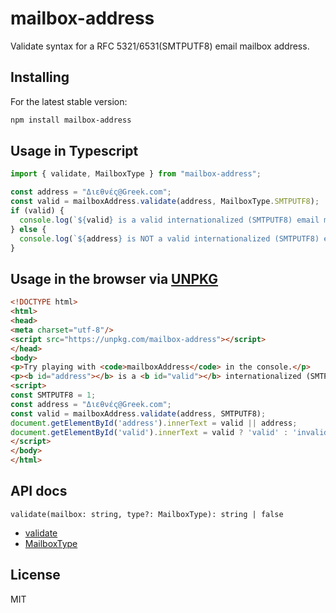 # mailbox-address
Validate syntax for a RFC 5321/6531(SMTPUTF8) email mailbox address.

## Installing

For the latest stable version:

```bash
npm install mailbox-address
```

## Usage in Typescript

```ts
import { validate, MailboxType } from "mailbox-address";

const address = "Διεθνές@Greek.com";
const valid = mailboxAddress.validate(address, MailboxType.SMTPUTF8);
if (valid) {
  console.log(`${valid} is a valid internationalized (SMTPUTF8) email mailbox address.`);
} else {
  console.log(`${address} is NOT a valid internationalized (SMTPUTF8) email mailbox address.`);
}
```

## Usage in the browser via [UNPKG](https://unpkg.com/)

```html
<!DOCTYPE html>
<html>
<head>
<meta charset="utf-8"/>
<script src="https://unpkg.com/mailbox-address"></script>
</head>
<body>
<p>Try playing with <code>mailboxAddress</code> in the console.</p>
<p><b id="address"></b> is a <b id="valid"></b> internationalized (SMTPUTF8) email mailbox address.</p>
<script>
const SMTPUTF8 = 1;
const address = "Διεθνές@Greek.com";
const valid = mailboxAddress.validate(address, SMTPUTF8);
document.getElementById('address').innerText = valid || address;
document.getElementById('valid').innerText = valid ? 'valid' : 'invalid';
</script>
</body>
</html>
```

## API docs

`validate(mailbox: string, type?: MailboxType): string | false`
* [validate](http://techhead.biz/mailbox-address/globals.html#validate)
* [MailboxType](http://techhead.biz/mailbox-address/enums/mailboxtype.html)

## License
MIT
